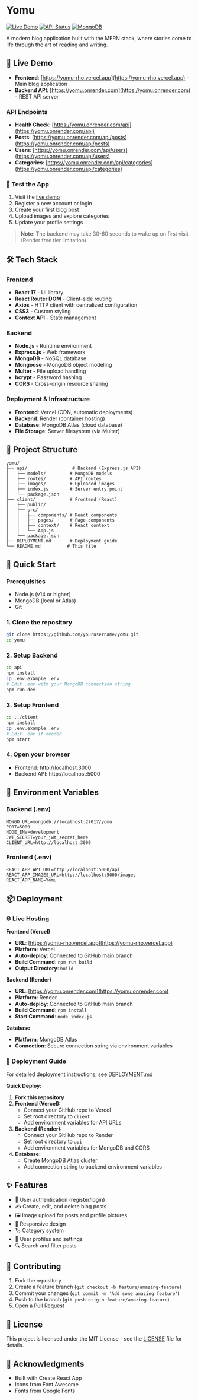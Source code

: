 # Yomu

[![Live Demo](https://img.shields.io/badge/Live%20Demo-Vercel-brightgreen?style=for-the-badge&logo=vercel)](https://yomu-rho.vercel.app)
[![API Status](https://img.shields.io/badge/API-Render-blue?style=for-the-badge&logo=render)](https://yomu.onrender.com)
[![MongoDB](https://img.shields.io/badge/Database-MongoDB%20Atlas-green?style=for-the-badge&logo=mongodb)](https://mongodb.com)

A modern blog application built with the MERN stack, where stories come to life through the art of reading and writing.

## 🚀 Live Demo

- **Frontend**: [https://yomu-rho.vercel.app](https://yomu-rho.vercel.app) - Main blog application
- **Backend API**: [https://yomu.onrender.com](https://yomu.onrender.com) - REST API server

### API Endpoints
- **Health Check**: [https://yomu.onrender.com/api](https://yomu.onrender.com/api)
- **Posts**: [https://yomu.onrender.com/api/posts](https://yomu.onrender.com/api/posts)
- **Users**: [https://yomu.onrender.com/api/users](https://yomu.onrender.com/api/users)
- **Categories**: [https://yomu.onrender.com/api/categories](https://yomu.onrender.com/api/categories)

### 🧪 Test the App
1. Visit the [live demo](https://yomu-rho.vercel.app)
2. Register a new account or login
3. Create your first blog post
4. Upload images and explore categories
5. Update your profile settings

> **Note**: The backend may take 30-60 seconds to wake up on first visit (Render free tier limitation)

## 🛠️ Tech Stack

### Frontend
- **React 17** - UI library
- **React Router DOM** - Client-side routing
- **Axios** - HTTP client with centralized configuration
- **CSS3** - Custom styling
- **Context API** - State management

### Backend
- **Node.js** - Runtime environment
- **Express.js** - Web framework
- **MongoDB** - NoSQL database
- **Mongoose** - MongoDB object modeling
- **Multer** - File upload handling
- **bcrypt** - Password hashing
- **CORS** - Cross-origin resource sharing

### Deployment & Infrastructure
- **Frontend**: Vercel (CDN, automatic deployments)
- **Backend**: Render (container hosting)
- **Database**: MongoDB Atlas (cloud database)
- **File Storage**: Server filesystem (via Multer)

## 📁 Project Structure

```
yomu/
├── api/                 # Backend (Express.js API)
│   ├── models/         # MongoDB models
│   ├── routes/         # API routes
│   ├── images/         # Uploaded images
│   ├── index.js        # Server entry point
│   └── package.json
├── client/             # Frontend (React)
│   ├── public/
│   ├── src/
│   │   ├── components/ # React components
│   │   ├── pages/      # Page components
│   │   ├── context/    # React context
│   │   └── App.js
│   └── package.json
├── DEPLOYMENT.md       # Deployment guide
└── README.md          # This file
```

## 🚀 Quick Start

### Prerequisites
- Node.js (v14 or higher)
- MongoDB (local or Atlas)
- Git

### 1. Clone the repository
```bash
git clone https://github.com/yourusername/yomu.git
cd yomu
```

### 2. Setup Backend
```bash
cd api
npm install
cp .env.example .env
# Edit .env with your MongoDB connection string
npm run dev
```

### 3. Setup Frontend
```bash
cd ../client
npm install
cp .env.example .env
# Edit .env if needed
npm start
```

### 4. Open your browser
- Frontend: http://localhost:3000
- Backend API: http://localhost:5000

## 🔧 Environment Variables

### Backend (.env)
```
MONGO_URL=mongodb://localhost:27017/yomu
PORT=5000
NODE_ENV=development
JWT_SECRET=your_jwt_secret_here
CLIENT_URL=http://localhost:3000
```

### Frontend (.env)
```
REACT_APP_API_URL=http://localhost:5000/api
REACT_APP_IMAGES_URL=http://localhost:5000/images
REACT_APP_NAME=Yomu
```

## 📦 Deployment

### 🌐 Live Hosting

**Frontend (Vercel)**
- **URL**: [https://yomu-rho.vercel.app](https://yomu-rho.vercel.app)
- **Platform**: Vercel
- **Auto-deploy**: Connected to GitHub main branch
- **Build Command**: `npm run build`
- **Output Directory**: `build`

**Backend (Render)**
- **URL**: [https://yomu.onrender.com](https://yomu.onrender.com)
- **Platform**: Render
- **Auto-deploy**: Connected to GitHub main branch
- **Build Command**: `npm install`
- **Start Command**: `node index.js`

**Database**
- **Platform**: MongoDB Atlas
- **Connection**: Secure connection string via environment variables

### 🚀 Deployment Guide

For detailed deployment instructions, see [DEPLOYMENT.md](./DEPLOYMENT.md)

**Quick Deploy:**
1. **Fork this repository**
2. **Frontend (Vercel):**
   - Connect your GitHub repo to Vercel
   - Set root directory to `client`
   - Add environment variables for API URLs
3. **Backend (Render):**
   - Connect your GitHub repo to Render
   - Set root directory to `api`
   - Add environment variables for MongoDB and CORS
4. **Database:**
   - Create MongoDB Atlas cluster
   - Add connection string to backend environment variables

## ✨ Features

- 🔐 User authentication (register/login)
- ✍️ Create, edit, and delete blog posts
- 🖼️ Image upload for posts and profile pictures
- 📱 Responsive design
- 🏷️ Category system
- 👤 User profiles and settings
- 🔍 Search and filter posts

## 🤝 Contributing

1. Fork the repository
2. Create a feature branch (`git checkout -b feature/amazing-feature`)
3. Commit your changes (`git commit -m 'Add some amazing feature'`)
4. Push to the branch (`git push origin feature/amazing-feature`)
5. Open a Pull Request

## 📝 License

This project is licensed under the MIT License - see the [LICENSE](LICENSE) file for details.

## 🙏 Acknowledgments

- Built with Create React App
- Icons from Font Awesome
- Fonts from Google Fonts
